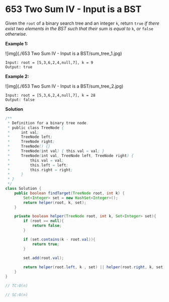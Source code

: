 #  653 Two Sum IV - Input is a BST

Given the `root` of a binary search tree and an integer `k`, return `true` *if there exist two elements in the BST such that their sum is equal to* `k`, *or* `false` *otherwise*.

 

**Example 1:**

![img](./653 Two Sum IV - Input is a BST/sum_tree_1.jpg)

```
Input: root = [5,3,6,2,4,null,7], k = 9
Output: true
```

**Example 2:**

![img](./653 Two Sum IV - Input is a BST/sum_tree_2.jpg)

```
Input: root = [5,3,6,2,4,null,7], k = 28
Output: false
```

 

**Solution**

```java
/**
 * Definition for a binary tree node.
 * public class TreeNode {
 *     int val;
 *     TreeNode left;
 *     TreeNode right;
 *     TreeNode() {}
 *     TreeNode(int val) { this.val = val; }
 *     TreeNode(int val, TreeNode left, TreeNode right) {
 *         this.val = val;
 *         this.left = left;
 *         this.right = right;
 *     }
 * }
 */
class Solution {
    public boolean findTarget(TreeNode root, int k) {
        Set<Integer> set = new HashSet<Integer>();
        return helper(root, k, set);
    }

    private boolean helper(TreeNode root, int k, Set<Integer> set){
        if (root == null){
            return false;
        }

        if (set.contains(k - root.val)){
            return true;
        }

        set.add(root.val);
        
        return helper(root.left, k , set) || helper(root.right, k, set);
    }
}

// TC:O(n)

// SC:O(n)
```

